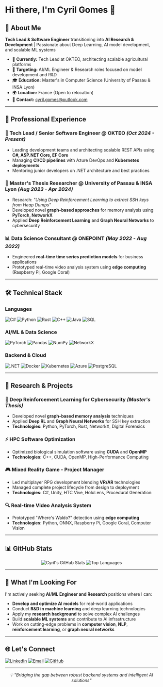 # Hi there, I'm Cyril Gomes 👋

## 🚀 About Me

**Tech Lead & Software Engineer** transitioning into **AI Research & Development** | Passionate about Deep Learning, AI model development, and scalable ML systems

- 🔬 **Currently:** Tech Lead at OKTEO, architecting scalable agricultural platforms
- 🎯 **Targeting:** AI/ML Engineer & Research roles focused on model development and R&D
- 🎓 **Education:** Master's in Computer Science (University of Passau & INSA Lyon)
- 🌍 **Location:** France (Open to relocation)
- 📧 **Contact:** cyril.gomes@outlook.com

---

## 💼 Professional Experience

### 🏢 **Tech Lead / Senior Software Engineer** @ OKTEO *(Oct 2024 - Present)*
- Leading development teams and architecting scalable REST APIs using **C#, ASP.NET Core, EF Core**
- Managing **CI/CD pipelines** with Azure DevOps and **Kubernetes deployments**
- Mentoring junior developers on .NET architecture and best practices

### 🔬 **Master's Thesis Researcher** @ University of Passau & INSA Lyon *(Aug 2023 - Apr 2024)*
- Research: *"Using Deep Reinforcement Learning to extract SSH keys from Heap Dumps"*
- Developed novel **graph-based approaches** for memory analysis using **PyTorch, NetworkX**
- Applied **Deep Reinforcement Learning** and **Graph Neural Networks** to cybersecurity

### 📊 **Data Science Consultant** @ ONEPOINT *(May 2022 - Aug 2022)*
- Engineered **real-time time series prediction models** for business applications
- Prototyped real-time video analysis system using **edge computing** (Raspberry Pi, Google Coral)

---

## 🛠️ Technical Stack

### **Languages**
![C#](https://img.shields.io/badge/C%23-239120?style=for-the-badge&logo=c-sharp&logoColor=white)
![Python](https://img.shields.io/badge/Python-3776AB?style=for-the-badge&logo=python&logoColor=white)
![Rust](https://img.shields.io/badge/Rust-000000?style=for-the-badge&logo=rust&logoColor=white)
![C++](https://img.shields.io/badge/C++-00599C?style=for-the-badge&logo=cplusplus&logoColor=white)
![Java](https://img.shields.io/badge/Java-ED8B00?style=for-the-badge&logo=java&logoColor=white)
![SQL](https://img.shields.io/badge/SQL-4479A1?style=for-the-badge&logo=postgresql&logoColor=white)

### **AI/ML & Data Science**
![PyTorch](https://img.shields.io/badge/PyTorch-EE4C2C?style=for-the-badge&logo=pytorch&logoColor=white)
![Pandas](https://img.shields.io/badge/Pandas-150458?style=for-the-badge&logo=pandas&logoColor=white)
![NumPy](https://img.shields.io/badge/NumPy-013243?style=for-the-badge&logo=numpy&logoColor=white)
![NetworkX](https://img.shields.io/badge/NetworkX-FF6B35?style=for-the-badge&logo=python&logoColor=white)

### **Backend & Cloud**
![.NET](https://img.shields.io/badge/.NET-512BD4?style=for-the-badge&logo=dotnet&logoColor=white)
![Docker](https://img.shields.io/badge/Docker-2496ED?style=for-the-badge&logo=docker&logoColor=white)
![Kubernetes](https://img.shields.io/badge/Kubernetes-326CE5?style=for-the-badge&logo=kubernetes&logoColor=white)
![Azure](https://img.shields.io/badge/Azure-0078D4?style=for-the-badge&logo=microsoft-azure&logoColor=white)
![PostgreSQL](https://img.shields.io/badge/PostgreSQL-336791?style=for-the-badge&logo=postgresql&logoColor=white)

---

## 🔬 Research & Projects

### 🧠 **Deep Reinforcement Learning for Cybersecurity** *(Master's Thesis)*
- Developed novel **graph-based memory analysis** techniques
- Applied **Deep RL** and **Graph Neural Networks** for SSH key extraction
- **Technologies:** Python, PyTorch, Rust, NetworkX, Digital Forensics

### ⚡ **HPC Software Optimization**
- Optimized biological simulation software using **CUDA** and **OpenMP**
- **Technologies:** C++, CUDA, OpenMP, High-Performance Computing

### 🎮 **Mixed Reality Game - Project Manager**
- Led multiplayer RPG development blending **VR/AR** technologies
- Managed complete project lifecycle from design to deployment
- **Technologies:** C#, Unity, HTC Vive, HoloLens, Procedural Generation

### 🔍 **Real-time Video Analysis System**
- Prototyped "Where's Waldo?" detection using **edge computing**
- **Technologies:** Python, ONNX, Raspberry Pi, Google Coral, Computer Vision

---

## 📊 GitHub Stats

<div align="center">
  <img src="https://github-readme-stats.vercel.app/api?username=CyrilGomes&show_icons=true&theme=radical&hide_border=true" alt="Cyril's GitHub Stats" />
  <img src="https://github-readme-stats.vercel.app/api/top-langs/?username=CyrilGomes&layout=compact&theme=radical&hide_border=true" alt="Top Languages" />
</div>

---

## 🎯 What I'm Looking For

I'm actively seeking **AI/ML Engineer and Research** positions where I can:
- **Develop and optimize AI models** for real-world applications
- Conduct **R&D in machine learning** and deep learning technologies
- Apply my **research background** to solve complex AI challenges
- Build **scalable ML systems** and contribute to AI infrastructure
- Work on cutting-edge problems in **computer vision**, **NLP**, **reinforcement learning**, or **graph neural networks**

---

## 🌐 Let's Connect

[![LinkedIn](https://img.shields.io/badge/LinkedIn-0077B5?style=for-the-badge&logo=linkedin&logoColor=white)](https://www.linkedin.com/in/cyril-gomes/)
[![Email](https://img.shields.io/badge/Email-0078D4?style=for-the-badge&logo=microsoft-outlook&logoColor=white)](mailto:cyril.gomes@outlook.com)
[![GitHub](https://img.shields.io/badge/GitHub-100000?style=for-the-badge&logo=github&logoColor=white)](https://github.com/CyrilGomes)

---

<div align="center">
  <i>💡 "Bridging the gap between robust backend systems and intelligent AI solutions"</i>
</div>
